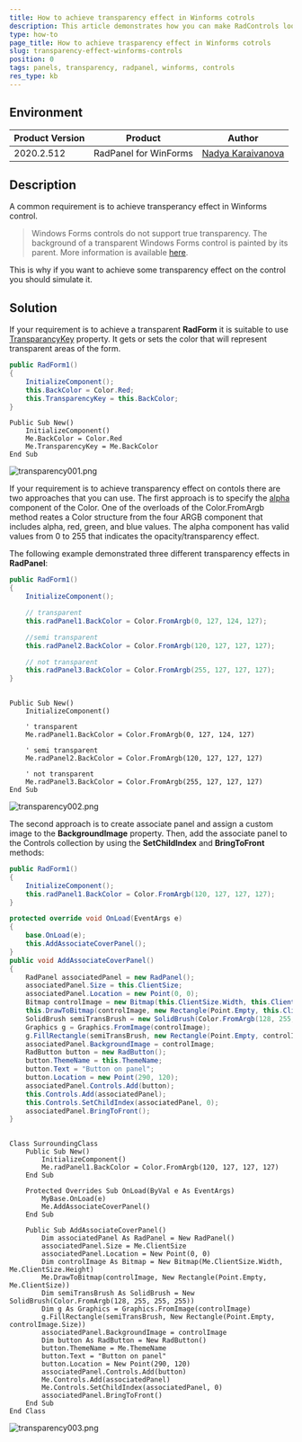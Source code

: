 ```yaml
---
title: How to achieve transparency effect in Winforms cotrols
description: This article demonstrates how you can make RadControls looks transparent
type: how-to
page_title: How to achieve trasparency effect in Winforms cotrols
slug: transparency-effect-winforms-controls
position: 0
tags: panels, transparency, radpanel, winforms, controls
res_type: kb
---
```


## Environment
 
|Product Version|Product|Author|
|----|----|----|
|2020.2.512|RadPanel for WinForms|[Nadya Karaivanova](https://www.telerik.com/blogs/author/nadya-karaivanova)|
 
## Description

A common requirement is to achieve transperancy effect in Winforms control. 

> Windows Forms controls do not support true transparency. The background of a transparent Windows Forms control is painted by its parent. More information is available [here](https://docs.microsoft.com/en-us/dotnet/framework/winforms/controls/how-to-give-your-control-a-transparent-background).

This is why if you want to achieve some transparency effect on the control you should simulate it.

## Solution 

If your requirement is to achieve a transparent **RadForm** it is suitable to use [TransparancyKey](https://docs.microsoft.com/en-us/dotnet/api/system.windows.forms.form.transparencykey?view=netcore-3.1) property. It gets or sets the color that will represent transparent areas of the form.

````C#
public RadForm1()
{
    InitializeComponent();
    this.BackColor = Color.Red;
    this.TransparencyKey = this.BackColor;
}

````
````VB.NET
Public Sub New()
    InitializeComponent()
    Me.BackColor = Color.Red
    Me.TransparencyKey = Me.BackColor
End Sub

````

![transparency001.png](images/transparency001.png)

 If your requirement is to achieve transparency effect on contols there are two approaches that you can use. The first approach is to specify the [alpha](https://docs.microsoft.com/en-us/dotnet/api/system.drawing.color.fromargb?redirectedfrom=MSDN&view=netcore-3.1#System_Drawing_Color_FromArgb_System_Int32_System_Int32_System_Int32_System_Int32_) component of the Color. One of the overloads of the Color.FromArgb method reates a Color structure from the four ARGB component that includes alpha, red, green, and blue values. The alpha component has valid values from 0 to 255 that indicates the opacity/transparency effect.

The following example demonstrated three different transparency effects in **RadPanel**:

````C#
public RadForm1()
{
    InitializeComponent();

    // transparent
    this.radPanel1.BackColor = Color.FromArgb(0, 127, 124, 127);

    //semi transparent
    this.radPanel2.BackColor = Color.FromArgb(120, 127, 127, 127);

    // not transparent
    this.radPanel3.BackColor = Color.FromArgb(255, 127, 127, 127);
}
   
````
````VB.NET
Public Sub New()
    InitializeComponent()
    
    ' transparent
    Me.radPanel1.BackColor = Color.FromArgb(0, 127, 124, 127)

    ' semi transparent
    Me.radPanel2.BackColor = Color.FromArgb(120, 127, 127, 127)

    ' not transparent
    Me.radPanel3.BackColor = Color.FromArgb(255, 127, 127, 127)
End Sub

````

![transparency002.png](images/transparency002.png)


The second approach is to create associate panel and assign a custom image to the **BackgroundImage** property. Then, add the associate panel to the Controls collection by using the **SetChildIndex** and **BringToFront** methods:


````C#
public RadForm1()
{
    InitializeComponent();
    this.radPanel1.BackColor = Color.FromArgb(120, 127, 127, 127);
}

protected override void OnLoad(EventArgs e)
{
    base.OnLoad(e);
    this.AddAssociateCoverPanel();
}
public void AddAssociateCoverPanel()
{
    RadPanel associatedPanel = new RadPanel();
    associatedPanel.Size = this.ClientSize;
    associatedPanel.Location = new Point(0, 0);
    Bitmap controlImage = new Bitmap(this.ClientSize.Width, this.ClientSize.Height);
    this.DrawToBitmap(controlImage, new Rectangle(Point.Empty, this.ClientSize));
    SolidBrush semiTransBrush = new SolidBrush(Color.FromArgb(128, 255, 255, 255));
    Graphics g = Graphics.FromImage(controlImage);
    g.FillRectangle(semiTransBrush, new Rectangle(Point.Empty, controlImage.Size));
    associatedPanel.BackgroundImage = controlImage;
    RadButton button = new RadButton();
    button.ThemeName = this.ThemeName;
    button.Text = "Button on panel";
    button.Location = new Point(290, 120);
    associatedPanel.Controls.Add(button);
    this.Controls.Add(associatedPanel);
    this.Controls.SetChildIndex(associatedPanel, 0);
    associatedPanel.BringToFront();
}
   
````
````VB.NET
Class SurroundingClass
    Public Sub New()
        InitializeComponent()
        Me.radPanel1.BackColor = Color.FromArgb(120, 127, 127, 127)
    End Sub

    Protected Overrides Sub OnLoad(ByVal e As EventArgs)
        MyBase.OnLoad(e)
        Me.AddAssociateCoverPanel()
    End Sub

    Public Sub AddAssociateCoverPanel()
        Dim associatedPanel As RadPanel = New RadPanel()
        associatedPanel.Size = Me.ClientSize
        associatedPanel.Location = New Point(0, 0)
        Dim controlImage As Bitmap = New Bitmap(Me.ClientSize.Width, Me.ClientSize.Height)
        Me.DrawToBitmap(controlImage, New Rectangle(Point.Empty, Me.ClientSize))
        Dim semiTransBrush As SolidBrush = New SolidBrush(Color.FromArgb(128, 255, 255, 255))
        Dim g As Graphics = Graphics.FromImage(controlImage)
        g.FillRectangle(semiTransBrush, New Rectangle(Point.Empty, controlImage.Size))
        associatedPanel.BackgroundImage = controlImage
        Dim button As RadButton = New RadButton()
        button.ThemeName = Me.ThemeName
        button.Text = "Button on panel"
        button.Location = New Point(290, 120)
        associatedPanel.Controls.Add(button)
        Me.Controls.Add(associatedPanel)
        Me.Controls.SetChildIndex(associatedPanel, 0)
        associatedPanel.BringToFront()
    End Sub
End Class

````

![transparency003.png](images/transparency003.png)


